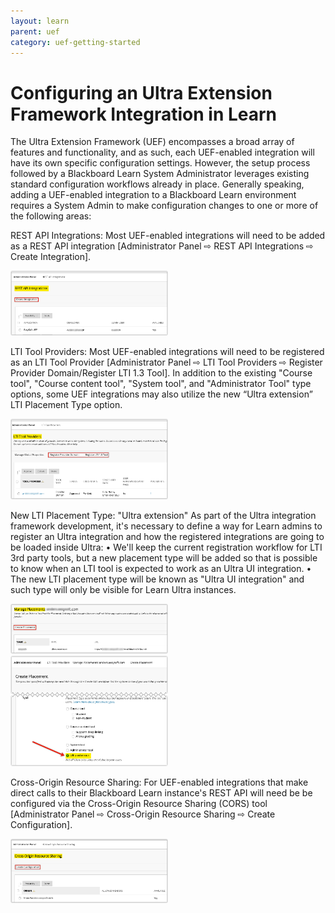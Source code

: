 ```yaml
---
layout: learn
parent: uef
category: uef-getting-started
---
```


# Configuring an Ultra Extension Framework Integration in Learn

The Ultra Extension Framework (UEF) encompasses a broad array of features and functionality, and as such, each UEF-enabled integration will have its own specific configuration settings. However, the setup process followed by a Blackboard Learn System Administrator leverages existing standard configuration workflows already in place. Generally speaking, adding a UEF-enabled integration to a Blackboard Learn environment requires a System Admin to make configuration changes to one or more of the following areas:

REST API Integrations: Most UEF-enabled integrations will need to be added as a REST API integration [Administrator Panel ⇨ REST API Integrations ⇨ Create Integration].

<img alt="Diagram" src="/images/1RestAPIintegrations.png" width="50%" />

LTI Tool Providers: Most UEF-enabled integrations will need to be registered as an LTI Tool Provider [Administrator Panel ⇨ LTI Tool Providers ⇨ Register Provider Domain/Register LTI 1.3 Tool]. In addition to the existing "Course tool", "Course content tool", "System tool", and "Administrator Tool" type options, some UEF integrations may also utilize the new “Ultra extension” LTI Placement Type option.

<img alt="Diagram" src="/images/2LTIToolProviders.png" width="50%" />

New LTI Placement Type: "Ultra extension"
As part of the Ultra integration framework development, it's necessary to define a way for Learn admins to register an Ultra integration and how the registered integrations are going to be loaded inside Ultra:
•	We'll keep the current registration workflow for LTI 3rd party tools, but a new placement type will be added so that is possible to know when an LTI tool is expected to work as an Ultra UI integration.
•	The new LTI placement type will be known as "Ultra UI integration" and such type will only be visible for Learn Ultra instances.

<img alt="Diagram" src="/images/3ManagePlacements.png" width="50%" />

<img alt="Diagram" src="/images/4CreatePlacement.png" width="50%" />

Cross-Origin Resource Sharing: For UEF-enabled integrations that make direct calls to their Blackboard Learn instance's REST API will need be be configured via the Cross-Origin Resource Sharing (CORS) tool [Administrator Panel ⇨ Cross-Origin Resource Sharing ⇨ Create Configuration].

<img alt="Diagram" src="/images/5CORSSharing.png" width="50%" />



